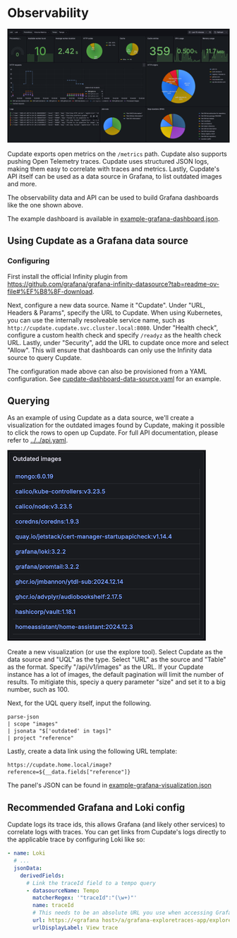 # Observability

![Grafana dashboard screenshot](./example-grafana-dashboard.png)

Cupdate exports open metrics on the `/metrics` path. Cupdate also supports
pushing Open Telemetry traces. Cupdate uses structured JSON logs, making them
easy to correlate with traces and metrics. Lastly, Cupdate's API itself can be
used as a data source in Grafana, to list outdated images and more.

The observability data and API can be used to build Grafana dashboards like the
one shown above.

The example dashboard is available in
[example-grafana-dashboard.json](example-grafana-dashboard.json).

## Using Cupdate as a Grafana data source

### Configuring

First install the official Infinity plugin from
<https://github.com/grafana/grafana-infinity-datasource?tab=readme-ov-file#%EF%B8%8F-download>.

Next, configure a new data source. Name it "Cupdate". Under
"URL, Headers & Params", specify the URL to Cupdate. When using Kubernetes, you
can use the internally resolveable service name, such as
`http://cupdate.cupdate.svc.cluster.local:8080`. Under "Health check", configure
a custom health check and specify `/readyz` as the health check URL. Lastly,
under "Security", add the URL to cupdate once more and select "Allow". This will
ensure that dashboards can only use the Infinity data source to query Cupdate.

The configuration made above can also be provisioned from a YAML configuration.
See [cupdate-dashboard-data-source.yaml](cupdate-dashboard-data-source.yaml) for
an example.

## Querying

As an example of using Cupdate as a data source, we'll create a visualization
for the outdated images found by Cupdate, making it possible to click the rows
to open up Cupdate. For full API documentation, please refer to
[../../api.yaml](../../api.yaml).

![Screenshot of example visualization](./example-grafana-visualization.png)

Create a new visualization (or use the explore tool). Select Cupdate as the data
source and "UQL" as the type. Select "URL" as the source and "Table" as the
format. Specify "/api/v1/images" as the URL. If your Cupdate instance has a lot
of images, the default pagination will limit the number of results. To mitigiate
this, speciy a query parameter "size" and set it to a big number, such as 100.

Next, for the UQL query itself, input the following.

```uql
parse-json
| scope "images"
| jsonata "$['outdated' in tags]"
| project "reference"
```

Lastly, create a data link using the following URL template:

```text
https://cupdate.home.local/image?reference=${__data.fields["reference"]}
```

The panel's JSON can be found in
[example-grafana-visualization.json](example-grafana-visualization.json)

## Recommended Grafana and Loki config

Cupdate logs its trace ids, this allows Grafana (and likely other services) to
correlate logs with traces. You can get links from Cupdate's logs directly to
the applicable trace by configuring Loki like so:

```yaml
- name: Loki
  # ...
  jsonData:
    derivedFields:
      # Link the traceId field to a tempo query
      - datasourceName: Tempo
        matcherRegex: '"traceId":"(\w+)"'
        name: traceId
        # This needs to be an absolute URL you use when accessing Grafana
        url: https://<grafana host>/a/grafana-exploretraces-app/explore?traceId=$${__value.raw}
        urlDisplayLabel: View trace
```

